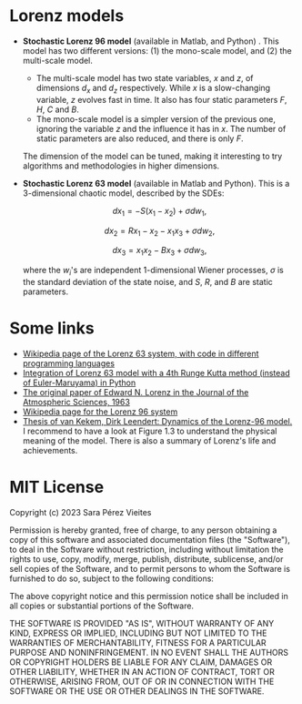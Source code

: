 # Lorenz models

* **Stochastic Lorenz 96 model** (available in Matlab, and Python) . This model has two different versions: (1) the mono-scale model, and (2) the multi-scale model. 
    
  * The multi-scale model has two state variables, $x$ and $z$, of dimensions $d_x$ and $d_z$ respectively. 
  While $x$ is a slow-changing variable, $z$ evolves fast in time. It also has four static parameters $F$, $H$, $C$ and $B$. 
  * The mono-scale model is a simpler version of the previous one, ignoring the variable $z$ and the influence it has in $x$. The number of 
  static parameters are also reduced, and there is only $F$.

  The dimension of the model can be tuned, making it interesting to try algorithms and methodologies in higher dimensions.

  
* **Stochastic Lorenz 63 model** (available in Matlab and Python). This is a 3-dimensional chaotic model, described by the SDEs:
    
    $$dx_1 = -S (x_1 - x_2) + \sigma dw_1,$$

    $$dx_2 = R x_1 - x_2 - x_1 x_3 + \sigma dw_2,$$

    $$dx_3 = x_1 x_2 - B x_3 + \sigma dw_3,$$
    
    where the $w_i$'s are independent 1-dimensional Wiener processes, $\sigma$ is the standard deviation of the state noise,
    and $S$, $R$, and $B$ are static parameters. 

# Some links

* [Wikipedia page of the Lorenz 63 system, with code in different programming languages](https://en.wikipedia.org/wiki/Lorenz_system)
* [Integration of Lorenz 63 model with a 4th Runge Kutta method (instead of Euler-Maruyama) in Python](https://blog.stackademic.com/lorenz-63-system-integration-using-4th-order-runge-kutta-methods-in-python-778d7dbc44c1)
* [The original paper of Edward N. Lorenz in the Journal of the Atmospheric Sciences, 1963](https://cdanfort.w3.uvm.edu/research/lorenz-1963.pdf)
* [Wikipedia page for the Lorenz 96 system](https://en.wikipedia.org/wiki/Lorenz_96_model)
* [Thesis of van Kekem, Dirk Leendert: Dynamics of the Lorenz-96 model.](https://pure.rug.nl/ws/portalfiles/portal/65106850/1_Introduction.pdf) I recommend to have a look at Figure 1.3 to understand the physical meaning of the model. There is also a summary of Lorenz's life and achievements.





# MIT License

Copyright (c) 2023 Sara Pérez Vieites


Permission is hereby granted, free of charge, to any person obtaining a copy
of this software and associated documentation files (the "Software"), to deal
in the Software without restriction, including without limitation the rights
to use, copy, modify, merge, publish, distribute, sublicense, and/or sell
copies of the Software, and to permit persons to whom the Software is
furnished to do so, subject to the following conditions:

The above copyright notice and this permission notice shall be included in all
copies or substantial portions of the Software.

THE SOFTWARE IS PROVIDED "AS IS", WITHOUT WARRANTY OF ANY KIND, EXPRESS OR
IMPLIED, INCLUDING BUT NOT LIMITED TO THE WARRANTIES OF MERCHANTABILITY,
FITNESS FOR A PARTICULAR PURPOSE AND NONINFRINGEMENT. IN NO EVENT SHALL THE
AUTHORS OR COPYRIGHT HOLDERS BE LIABLE FOR ANY CLAIM, DAMAGES OR OTHER
LIABILITY, WHETHER IN AN ACTION OF CONTRACT, TORT OR OTHERWISE, ARISING FROM,
OUT OF OR IN CONNECTION WITH THE SOFTWARE OR THE USE OR OTHER DEALINGS IN THE
SOFTWARE.
